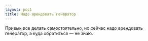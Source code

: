 ```yaml
---
layout: post 
title: Надо арендовать генератор 
--- 
```

Привык все делать самостоятельно, но сейчас надо арендовать генератор, а куда обратиться — не знаю.